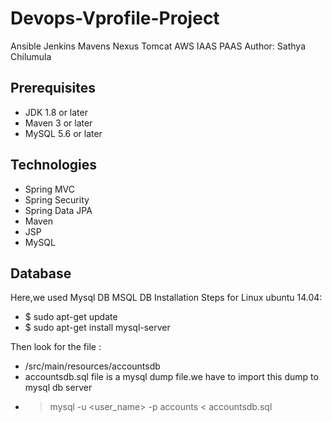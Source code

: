 # Devops-Vprofile-Project
Ansible Jenkins Mavens Nexus Tomcat AWS IAAS PAAS
Author: Sathya Chilumula
## Prerequisites
- JDK 1.8 or later
- Maven 3 or later
- MySQL 5.6 or later

## Technologies
- Spring MVC
- Spring Security
- Spring Data JPA
- Maven
- JSP
- MySQL
## Database
Here,we used Mysql DB
MSQL DB Installation Steps for Linux ubuntu 14.04:
- $ sudo apt-get update
- $ sudo apt-get install mysql-server

Then look for the file :
- /src/main/resources/accountsdb
- accountsdb.sql file is a mysql dump file.we have to import this dump to mysql db server
- > mysql -u <user_name> -p accounts < accountsdb.sql
 
